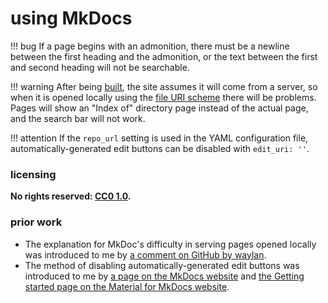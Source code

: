 # using MkDocs

!!! bug
    If a page begins with an admonition, there must be a newline between the first heading and the admonition, or the text between the first and second heading will not be searchable.

!!! warning
    After being [built](https://www.mkdocs.org/#building-the-site), the site assumes it will come from a server, so when it is opened locally using the [file URI scheme](https://en.wikipedia.org/wiki/File_URI_scheme) there will be problems. Pages will show an "Index of" directory page instead of the actual page, and the search bar will not work.

!!! attention
    If the `repo_url` setting is used in the YAML configuration file, automatically-generated edit buttons can be disabled with `edit_uri: ''`.

### licensing
**No rights reserved: [CC0 1.0](https://creativecommons.org/publicdomain/zero/1.0/).**

### prior work
- The explanation for MkDoc's difficulty in serving pages opened locally was introduced to me by [a comment on GitHub by waylan](https://github.com/mkdocs/mkdocs/issues/1367#issuecomment-354797280).
- The method of disabling automatically-generated edit buttons was introduced to me by [a page on the MkDocs website](https://www.mkdocs.org/user-guide/configuration/#edit_uri) and [the Getting started page on the Material for MkDocs website](https://squidfunk.github.io/mkdocs-material/getting-started/#adding-a-source-repository).
